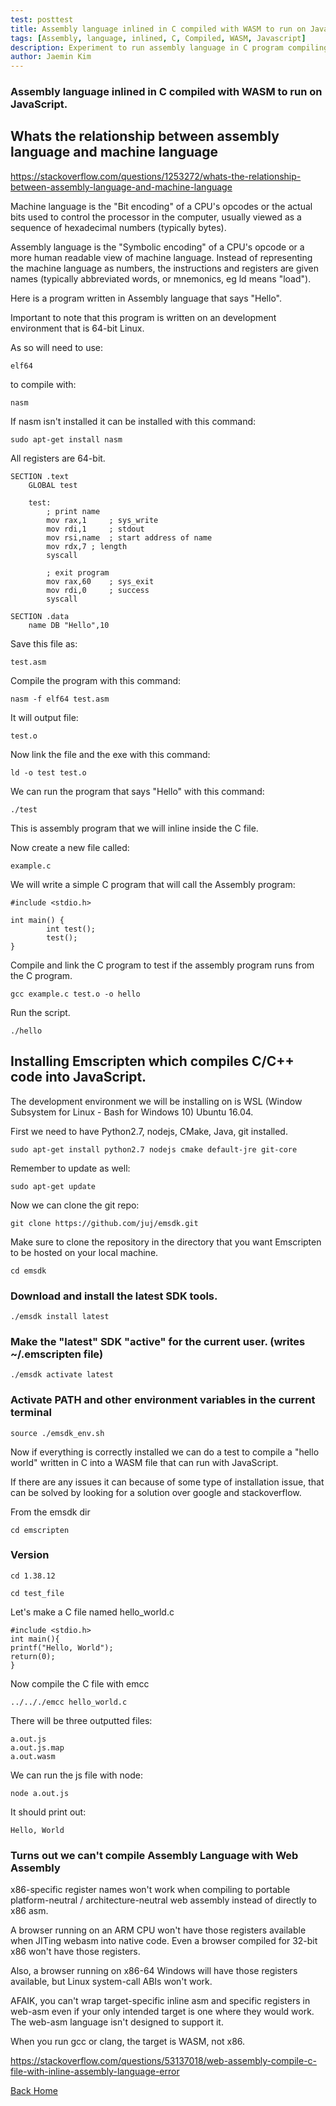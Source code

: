 ```yaml
---
test: posttest
title: Assembly language inlined in C compiled with WASM to run on JavaScript
tags: [Assembly, language, inlined, C, Compiled, WASM, Javascript]
description: Experiment to run assembly language in C program compiling to WASM to run on the browser with Javascript
author: Jaemin Kim
--- 
```


### Assembly language inlined in C compiled with WASM to run on JavaScript.

## Whats the relationship between assembly language and machine language

https://stackoverflow.com/questions/1253272/whats-the-relationship-between-assembly-language-and-machine-language

Machine language is the "Bit encoding" of a CPU's opcodes or the actual bits used to control the processor in the computer, usually viewed as a sequence of hexadecimal numbers (typically bytes).

Assembly language is the "Symbolic encoding" of a CPU's opcode or a more human readable view of machine language. Instead of representing the machine language as numbers, the instructions and registers are given names (typically abbreviated words, or mnemonics, eg ld means "load"). 

Here is a program written in Assembly language that says "Hello".

Important to note that this program is written on an development environment that is 64-bit Linux.

As so will need to use:

	elf64

to compile with:

	nasm

If nasm isn't installed it can be installed with this command:

	sudo apt-get install nasm

All registers are 64-bit.

	SECTION .text
	    GLOBAL test

	    test:
	        ; print name
	        mov rax,1     ; sys_write
	        mov rdi,1     ; stdout
	        mov rsi,name  ; start address of name
	        mov rdx,7 ; length
	        syscall

	        ; exit program
	        mov rax,60    ; sys_exit
	        mov rdi,0     ; success
	        syscall

	SECTION .data
	    name DB "Hello",10

Save this file as:

	test.asm

Compile the program with this command:

	nasm -f elf64 test.asm

It will output file:

	test.o

Now link the file and the exe with this command:

	ld -o test test.o

We can run the program that says "Hello" with this command:

	./test

This is assembly program that we will inline inside the C file.

Now create a new file called:

	example.c

We will write a simple C program that will call the Assembly program:

	#include <stdio.h>

	int main() {
	        int test();
	        test();
	}

Compile and link the C program to test if the assembly program runs from the C program.

	gcc example.c test.o -o hello

Run the script.

	./hello

## Installing Emscripten which compiles C/C++ code into JavaScript.

The development environment we will be installing on is WSL (Window Subsystem for Linux - Bash for Windows 10) Ubuntu 16.04.

First we need to have Python2.7, nodejs, CMake, Java, git installed.

	sudo apt-get install python2.7 nodejs cmake default-jre git-core
 
Remember to update as well:

	sudo apt-get update

Now we can clone the git repo:

	git clone https://github.com/juj/emsdk.git

Make sure to clone the repository in the directory that you want Emscripten to be hosted on your local machine.

	cd emsdk

### Download and install the latest SDK tools.

	./emsdk install latest

### Make the "latest" SDK "active" for the current user. (writes ~/.emscripten file)

	./emsdk activate latest

### Activate PATH and other environment variables in the current terminal

	source ./emsdk_env.sh

Now if everything is correctly installed we can do a test to compile a "hello world" written in C into a WASM file that can run with JavaScript.

If there are any issues it can because of some type of installation issue, that can be solved by looking for a solution over google and stackoverflow.

From the emsdk dir

	cd emscripten
	
### Version

	cd 1.38.12

	cd test_file

Let's make a C file named hello_world.c

	#include <stdio.h>
	int main(){
	printf("Hello, World");
	return(0);
	}

Now compile the C file with emcc

	../.././emcc hello_world.c

There will be three outputted files:

	a.out.js
	a.out.js.map
	a.out.wasm

We can run the js file with node:

	node a.out.js

It should print out:

	Hello, World

### Turns out we can't compile Assembly Language with Web Assembly

x86-specific register names won't work when compiling to portable platform-neutral / architecture-neutral web assembly instead of directly to x86 asm.

A browser running on an ARM CPU won't have those registers available when JITing webasm into native code. Even a browser compiled for 32-bit x86 won't have those registers.

Also, a browser running on x86-64 Windows will have those registers available, but Linux system-call ABIs won't work.

AFAIK, you can't wrap target-specific inline asm and specific registers in web-asm even if your only intended target is one where they would work. The web-asm language isn't designed to support it.

When you run gcc or clang, the target is WASM, not x86.

https://stackoverflow.com/questions/53137018/web-assembly-compile-c-file-with-inline-assembly-language-error

[Back Home](https://jaemnkm.github.io/jekyll-now/)